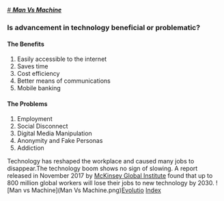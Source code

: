[# ***Man Vs Machine***](https://medium.com/predict/man-vs-machine-the-latest-chapter-is-just-starting-dc1eb66e5c2a)
### Is advancement in technology beneficial or problematic?
#### The Benefits
1. Easily accessible to the internet 
1. Saves time 
1. Cost efficiency
1. Better means of communications
1. Mobile banking

#### The Problems
1. Employment
1. Social Disconnect
1. Digital Media Manipulation 
1. Anonymity and Fake Personas
1. Addiction

Technology has reshaped the workplace and caused many jobs to disappear.The technology boom shows no sign of slowing. A report released in November 2017 by [McKinsey Global Institute](https://www.mckinsey.com/featured-insights/future-of-work/jobs-lost-jobs-gained-what-the-future-of-work-will-mean-for-jobs-skills-and-wages) found that up to 800 million global workers will lose their jobs to new technology by 2030.
![Man vs Machine](Man Vs Machine.png)[Evolutio](Evolution.jpg)
[Index](index)
